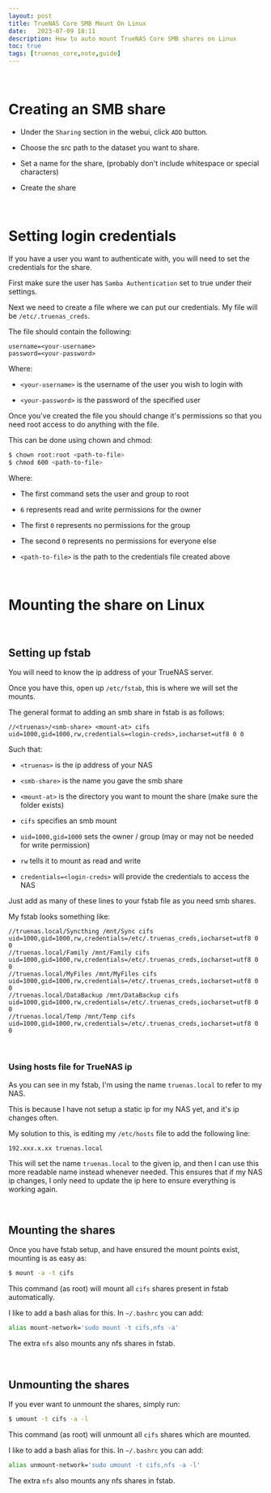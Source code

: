 ```yaml
---
layout: post
title: TrueNAS Core SMB Mount On Linux
date:   2023-07-09 18:11
description: How to auto mount TrueNAS Core SMB shares on Linux
toc: true
tags: [truenas_core,note,guide]
---
```


<br>

# Creating an SMB share

- Under the `Sharing` section in the webui, click `ADD` button.

- Choose the src path to the dataset you want to share.

- Set a name for the share, (probably don't include whitespace or special characters)

- Create the share

<br>

# Setting login credentials

If you have a user you want to authenticate with, you will need to set the credentials for the share.

First make sure the user has `Samba Authentication` set to true under their settings.

Next we need to create a file where we can put our credentials. My file will be `/etc/.truenas_creds`.

The file should contain the following:
```
username=<your-username>
password=<your-password>
```

Where:

- `<your-username>` is the username of the user you wish to login with

- `<your-password>` is the password of the specified user

Once you've created the file you should change it's permissions so that you need root access to do anything with the file.

This can be done using chown and chmod:
```sh
$ chown root:root <path-to-file>
$ chmod 600 <path-to-file>
```

Where:

- The first command sets the user and group to root

- `6` represents read and write permissions for the owner

- The first `0` represents no permissions for the group

- The second `0` represents no permissions for everyone else

- `<path-to-file>` is the path to the credentials file created above

<br>

# Mounting the share on Linux

<br>

## Setting up fstab

You will need to know the ip address of your TrueNAS server.

Once you have this, open up `/etc/fstab`, this is where we will set the mounts.

The general format to adding an smb share in fstab is as follows:
```
//<truenas>/<smb-share> <mount-at> cifs uid=1000,gid=1000,rw,credentials=<login-creds>,iocharset=utf8 0 0
```

Such that:

- `<truenas>` is the ip address of your NAS

- `<smb-share>` is the name you gave the smb share

- `<mount-at>` is the directory you want to mount the share (make sure the folder exists)

- `cifs` specifies an smb mount

- `uid=1000,gid=1000` sets the owner / group (may or may not be needed for write permission)

- `rw` tells it to mount as read and write

- `credentials=<login-creds>` will provide the credentials to access the NAS

Just add as many of these lines to your fstab file as you need smb shares.

My fstab looks something like:
```
//truenas.local/Syncthing /mnt/Sync cifs uid=1000,gid=1000,rw,credentials=/etc/.truenas_creds,iocharset=utf8 0 0
//truenas.local/Family /mnt/Family cifs uid=1000,gid=1000,rw,credentials=/etc/.truenas_creds,iocharset=utf8 0 0
//truenas.local/MyFiles /mnt/MyFiles cifs uid=1000,gid=1000,rw,credentials=/etc/.truenas_creds,iocharset=utf8 0 0
//truenas.local/DataBackup /mnt/DataBackup cifs uid=1000,gid=1000,rw,credentials=/etc/.truenas_creds,iocharset=utf8 0 0
//truenas.local/Temp /mnt/Temp cifs uid=1000,gid=1000,rw,credentials=/etc/.truenas_creds,iocharset=utf8 0 0
```

<br>

### Using hosts file for TrueNAS ip

As you can see in my fstab, I'm using the name `truenas.local` to refer to my NAS.

This is because I have not setup a static ip for my NAS yet, and it's ip changes often.

My solution to this, is editing my `/etc/hosts` file to add the following line:
```
192.xxx.x.xx truenas.local
```

This will set the name `truenas.local` to the given ip, and then I can use this more readable name instead whenever needed. This ensures that if my NAS ip changes, I only need to update the ip here to ensure everything is working again.

<br>

## Mounting the shares

Once you have fstab setup, and have ensured the mount points exist, mounting is as easy as:
```sh
$ mount -a -t cifs
```

This command (as root) will mount all `cifs` shares present in fstab automatically.

I like to add a bash alias for this. In `~/.bashrc` you can add:
```sh
alias mount-network='sudo mount -t cifs,nfs -a'
```

The extra `nfs` also mounts any nfs shares in fstab.

<br>

## Unmounting the shares

If you ever want to unmount the shares, simply run:
```sh
$ umount -t cifs -a -l
```

This command (as root) will unmount all `cifs` shares which are mounted.

I like to add a bash alias for this. In `~/.bashrc` you can add:
```sh
alias unmount-network='sudo umount -t cifs,nfs -a -l'
```

The extra `nfs` also mounts any nfs shares in fstab.